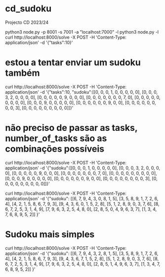 # cd_sudoku
Projecto CD 2023/24

python3 node.py -p 8001 -s 7001 -a "localhost:7000" -l
python3 node.py -l
curl http://localhost:8000/solve -X POST -H 'Content-Type: application/json' -d '{"tasks":10}'

# estou a tentar enviar um sudoku também
curl http://localhost:8000/solve -X POST -H 'Content-Type: application/json' -d '{"tasks":10, "sudoku":[[0, 0, 0, 1, 0, 0, 0, 0, 0], [0, 0, 0, 3, 2, 0, 0, 0, 0], [0, 0, 0, 0, 0, 9, 0, 0, 0], [0, 0, 0, 0, 0, 0, 0, 7, 0], [0, 0, 0, 0, 0, 0, 0, 0, 0], [0, 0, 0, 9, 0, 0, 0, 0, 0], [0, 0, 0, 0, 0, 0, 9, 0, 0], [0, 0, 0, 0, 0, 0, 0, 0, 3], [0, 0, 0, 0, 0, 0, 0, 0, 0]]}'

# não preciso de passar as tasks, number_of_tasks são as combinações possíveis
curl http://localhost:8000/solve -X POST -H 'Content-Type: application/json' -d '{"sudoku":[[0, 0, 0, 1, 0, 0, 0, 0, 0], [0, 0, 0, 3, 2, 0, 0, 0, 0], [0, 0, 0, 0, 0, 9, 0, 0, 0], [0, 0, 0, 0, 0, 0, 0, 7, 0], [0, 0, 0, 0, 0, 0, 0, 0, 0], [0, 0, 0, 9, 0, 0, 0, 0, 0], [0, 0, 0, 0, 0, 0, 9, 0, 0], [0, 0, 0, 0, 0, 0, 0, 0, 3], [0, 0, 0, 0, 0, 0, 0, 0, 0]]}'


curl http://localhost:8000/solve -X POST -H 'Content-Type: application/json' -d '{"sudoku": [[6, 7, 9, 4, 3, 0, 8, 1, 5], [3, 5, 8, 9, 1, 7, 2, 6, 4], [4, 2, 1, 5, 8, 6, 7, 9, 3], [9, 4, 3, 6, 0, 1, 5, 2, 8], [5, 1, 2, 8, 9, 0, 3, 7, 6], [8, 6, 7, 2, 5, 3, 1, 4, 9], [7, 9, 6, 3, 2, 5, 4, 8, 0], [2, 8, 5, 0, 4, 9, 6, 3, 7], [1, 3, 4, 7, 6, 8, 9, 5, 2]] }'

# Sudoku mais simples
curl http://localhost:8000/solve -X POST -H 'Content-Type: application/json' -d '{"sudoku": [[6, 7, 9, 4, 3, 2, 8, 1, 5], [3, 5, 8, 9, 1, 7, 2, 6, 4], [4, 2, 1, 5, 8, 6, 7, 9, 3], [9, 4, 3, 6, 7, 1, 5, 2, 8], [5, 1, 2, 8, 9, 0, 3, 7, 6], [8, 6, 7, 2, 5, 3, 1, 4, 9], [7, 9, 6, 3, 2, 5, 4, 8, 0], [2, 8, 5, 1, 4, 9, 6, 3, 7], [1, 3, 4, 7, 6, 8, 9, 5, 2]] }'